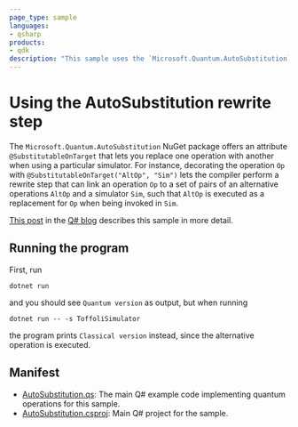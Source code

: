 ```yaml
---
page_type: sample
languages:
- qsharp
products:
- qdk
description: "This sample uses the `Microsoft.Quantum.AutoSubstitution` NuGet package to provide alternative operations based on the simulator that is used."
---
```


# Using the AutoSubstitution rewrite step

The `Microsoft.Quantum.AutoSubstitution` NuGet package offers an attribute `@SubstitutableOnTarget` that lets you replace one operation with another when using a particular simulator. For instance, decorating the operation `Op` with `@SubstitutableOnTarget("AltOp", "Sim")` lets the compiler perform a rewrite step that can link an operation `Op` to a set of pairs of an alternative operations `AltOp` and a simulator `Sim`, such that `AltOp` is executed as a replacement for `Op` when being invoked in `Sim`.

[This post](https://devblogs.microsoft.com/qsharp/) in the [Q#
blog](https://devblogs.microsoft.com/qsharp/) describes this sample in more
detail.

## Running the program

First, run

```shell
dotnet run
```

and you should see `Quantum version` as output, but when running

```shell
dotnet run -- -s ToffoliSimulator
```

the program prints `Classical version` instead, since the alternative operation
is executed.

## Manifest

- [AutoSubstitution.qs](./AutoSubstitution.qs): The main Q# example code implementing quantum operations for this sample.
- [AutoSubstitution.csproj](./AutoSubstitution.csproj): Main Q# project for the sample.
